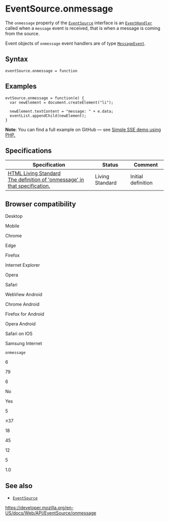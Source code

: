 # EventSource.onmessage

The `onmessage` property of the [`EventSource`](../eventsource) interface is an [`EventHandler`](https://developer.mozilla.org/en-US/docs/Web/Events/Event_handlers) called when a `message` event is received, that is when a message is coming from the source.

Event objects of `onmessage` event handlers are of type [`MessageEvent`](../messageevent).

## Syntax

    eventSource.onmessage = function

## Examples

    evtSource.onmessage = function(e) {
      var newElement = document.createElement("li");

      newElement.textContent = "message: " + e.data;
      eventList.appendChild(newElement);
    }

**Note**: You can find a full example on GitHub — see [Simple SSE demo using PHP.](https://github.com/mdn/dom-examples/tree/master/server-sent-events)

## Specifications

<table><thead><tr class="header"><th>Specification</th><th>Status</th><th>Comment</th></tr></thead><tbody><tr class="odd"><td><a href="https://html.spec.whatwg.org/multipage/comms.html#handler-eventsource-onmessage">HTML Living Standard<br />
<span class="small">The definition of 'onmessage' in that specification.</span></a></td><td><span class="spec-living">Living Standard</span></td><td>Initial definition</td></tr></tbody></table>

## Browser compatibility

Desktop

Mobile

Chrome

Edge

Firefox

Internet Explorer

Opera

Safari

WebView Android

Chrome Android

Firefox for Android

Opera Android

Safari on IOS

Samsung Internet

`onmessage`

6

79

6

No

Yes

5

≤37

18

45

12

5

1.0

## See also

- [`EventSource`](../eventsource)

<a href="https://developer.mozilla.org/en-US/docs/Web/API/EventSource/onmessage" class="_attribution-link">https://developer.mozilla.org/en-US/docs/Web/API/EventSource/onmessage</a>
